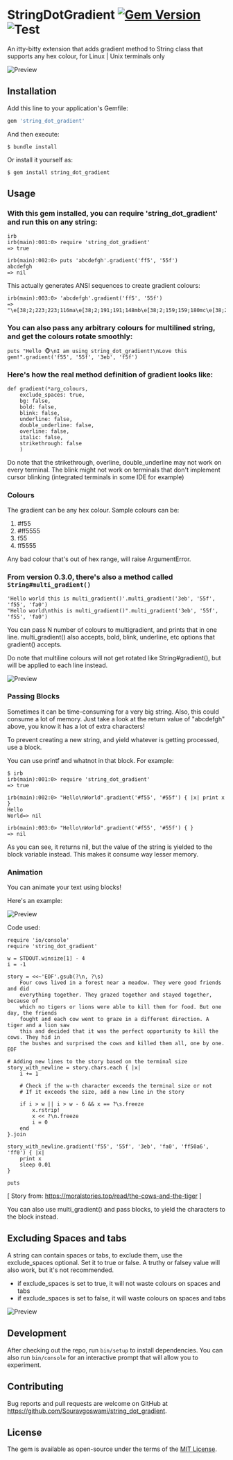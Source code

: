 # StringDotGradient [![Gem Version](https://badge.fury.io/rb/string_dot_gradient.svg)](https://rubygems.org/gems/string_dot_gradient) ![Test](https://github.com/souravgoswami/string_dot_gradient/workflows/StringDotGradient/badge.svg)

An itty-bitty extension that adds gradient method to String class that supports any hex colour, for Linux | Unix terminals only

![Preview](https://github.com/Souravgoswami/string_dot_gradient/blob/master/images/preview.jpg)

## Installation
Add this line to your application's Gemfile:

```ruby
gem 'string_dot_gradient'
```

And then execute:

```
$ bundle install
```

Or install it yourself as:

```
$ gem install string_dot_gradient
```

## Usage

### With this gem installed, you can require 'string_dot_gradient' and run this on any string:

```
irb
irb(main):001:0> require 'string_dot_gradient'
=> true

irb(main):002:0> puts 'abcdefgh'.gradient('ff5', '55f')
abcdefgh
=> nil
```

This actually generates ANSI sequences to create gradient colours:

```
irb(main):003:0> 'abcdefgh'.gradient('ff5', '55f')
=> "\e[38;2;223;223;116ma\e[38;2;191;191;148mb\e[38;2;159;159;180mc\e[38;2;127;127;212md\e[38;2;95;95;244me\e[38;2;63;63;255mf\e[38;2;31;31;255mg\e[38;2;0;0;255mh\e[0m"
```

### You can also pass any arbitrary colours for multilined string, and get the colours rotate smoothly:

```
puts "Hello 🐵\nI am using string_dot_gradient!\nLove this gem!".gradient('f55', '55f', '3eb', 'f5f')
```

### Here's how the real method definition of gradient looks like:

```
def gradient(*arg_colours,
	exclude_spaces: true,
	bg: false,
	bold: false,
	blink: false,
	underline: false,
	double_underline: false,
	overline: false,
	italic: false,
	strikethrough: false
	)
```

Do note that the strikethrough, overline, double_underline may not work on every terminal.
The blink might not work on terminals that don't implement cursor blinking (integrated terminals in some IDE for example)

### Colours

The gradient can be any hex colour. Sample colours can be:

1. #f55
2. #ff5555
3. f55
4. ff5555

Any bad colour that's out of hex range, will raise ArgumentError.

### From version 0.3.0, there's also a method called `String#multi_gradient()`

```
'Hello world this is multi_gradient()'.multi_gradient('3eb', '55f', 'f55', 'fa0')
"Hello world\nthis is multi_gradient()".multi_gradient('3eb', '55f', 'f55', 'fa0')
```

You can pass N number of colours to multigradient, and prints that in one line.
multi_gradient() also accepts, bold, blink, underline, etc options that gradient() accepts.

Do note that multiline colours will not get rotated like String#gradient(), but will be applied to each line instead.

![Preview](https://github.com/Souravgoswami/string_dot_gradient/blob/master/images/multi_gradient.jpg)

### Passing Blocks
Sometimes it can be time-consuming for a very big string. Also, this could consume a lot of memory.
Just take a look at the return value of "abcdefgh" above, you know it has a lot of extra characters!

To prevent creating a new string, and yield whatever is getting processed, use a block.

You can use printf and whatnot in that block. For example:

```
$ irb
irb(main):001:0> require 'string_dot_gradient'
=> true

irb(main):002:0> "Hello\nWorld".gradient('#f55', '#55f') { |x| print x }
Hello
World=> nil

irb(main):003:0> "Hello\nWorld".gradient('#f55', '#55f') { }
=> nil

```

As you can see, it returns nil, but the value of the string is yielded to the block variable instead.
This makes it consume way lesser memory.

### Animation
You can animate your text using blocks!

Here's an example:

![Preview](https://github.com/Souravgoswami/string_dot_gradient/blob/master/images/preview.gif)

Code used:

```
require 'io/console'
require 'string_dot_gradient'

w = STDOUT.winsize[1] - 4
i = -1

story = <<~'EOF'.gsub(?\n, ?\s)
	Four cows lived in a forest near a meadow. They were good friends and did
	everything together. They grazed together and stayed together, because of
	which no tigers or lions were able to kill them for food. But one day, the friends
	fought and each cow went to graze in a different direction. A tiger and a lion saw
	this and decided that it was the perfect opportunity to kill the cows. They hid in
	the bushes and surprised the cows and killed them all, one by one.
EOF

# Adding new lines to the story based on the terminal size
story_with_newline = story.chars.each { |x|
	i += 1

	# Check if the w-th character exceeds the terminal size or not
	# If it exceeds the size, add a new line in the story

	if i > w || i > w - 6 && x == ?\s.freeze
		x.rstrip!
		x << ?\n.freeze
		i = 0
	end
}.join

story_with_newline.gradient('f55', '55f', '3eb', 'fa0', 'ff50a6', 'ff0') { |x|
	print x
	sleep 0.01
}

puts
```

[ Story from: https://moralstories.top/read/the-cows-and-the-tiger ]

You can also use multi_gradient() and pass blocks, to yield the characters
to the block instead.


## Excluding Spaces and tabs
A string can contain spaces or tabs, to exclude them, use the exclude_spaces optional.
Set it to true or false. A truthy or falsey value will also work, but it's not recommended.

+ if exclude_spaces is set to true, it will not waste colours on spaces and tabs
+ if exclude_spaces is set to false, it will waste colours on spaces and tabs

![Preview](https://github.com/Souravgoswami/string_dot_gradient/blob/master/images/exclude_spaces.jpg)

## Development

After checking out the repo, run `bin/setup` to install dependencies.
You can also run `bin/console` for an interactive prompt that will allow you to experiment.

## Contributing

Bug reports and pull requests are welcome on GitHub at https://github.com/Souravgoswami/string_dot_gradient.

## License

The gem is available as open-source under the terms of the [MIT License](https://opensource.org/licenses/MIT).

